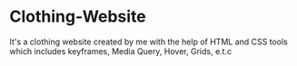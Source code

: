 # Clothing-Website
It's a clothing website created by me with the help of HTML and CSS tools which includes keyframes, Media Query, Hover, Grids, e.t.c
